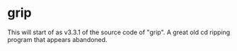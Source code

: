 grip
====

This will start of as v3.3.1 of the source code of "grip". A great old cd ripping program that appears abandoned.